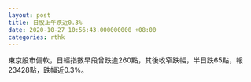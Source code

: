 ```yaml
---
layout: post
title: 日股上午跌近0.3%
date: 2020-10-27 10:56:43.000000000 +08:00
categories: rthk
---
```


東京股市偏軟，日經指數早段曾跌逾260點，其後收窄跌幅，半日跌65點，報23428點，跌幅近0.3%。
